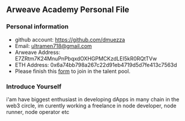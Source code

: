 ## Arweave Academy Personal File

### Personal information

- github account: https://github.com/dmuezza
- Email: ultramen718@gmail.com
- Arweave Address: E7ZRtm7K24MnuPnPbqxdOXHGPMCKzdLEI5kR0RQtTVw
- ETH Address: 0x6a74bb798a267c22d91eb4719d5d7fe413c7563d
- Please finish this [form](https://docs.google.com/forms/d/e/1FAIpQLSfWA5fIIcBgmRppm3jNz5vmf9Mai_QMVil-2pO4r7YKn_Zhtw/viewform?usp=sf_link) to join in the talent pool.

### Introduce Yourself
 i'am have biggest enthusiast in developing dApps in many chain in the web3 circle, im curently working a freelance in node developer, node runner, node operator etc